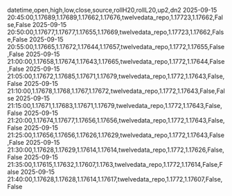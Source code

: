 datetime,open,high,low,close,source,rollH20,rollL20,up2,dn2
2025-09-15 20:45:00,1.17689,1.17689,1.17662,1.17676,twelvedata_repo,1.17723,1.17662,False,False
2025-09-15 20:50:00,1.17677,1.17677,1.17655,1.17669,twelvedata_repo,1.17723,1.17662,False,False
2025-09-15 20:55:00,1.17665,1.17672,1.17644,1.17657,twelvedata_repo,1.1772,1.17655,False,False
2025-09-15 21:00:00,1.17658,1.17674,1.17643,1.17665,twelvedata_repo,1.1772,1.17644,False,False
2025-09-15 21:05:00,1.17672,1.17685,1.17671,1.17679,twelvedata_repo,1.1772,1.17643,False,False
2025-09-15 21:10:00,1.17678,1.1768,1.1767,1.17672,twelvedata_repo,1.1772,1.17643,False,False
2025-09-15 21:15:00,1.17671,1.17683,1.17671,1.17679,twelvedata_repo,1.1772,1.17643,False,False
2025-09-15 21:20:00,1.17674,1.17677,1.17656,1.17656,twelvedata_repo,1.1772,1.17643,False,False
2025-09-15 21:25:00,1.17656,1.17656,1.17626,1.17629,twelvedata_repo,1.1772,1.17643,False,False
2025-09-15 21:30:00,1.17628,1.17629,1.17614,1.17614,twelvedata_repo,1.1772,1.17626,False,False
2025-09-15 21:35:00,1.17615,1.17632,1.17607,1.1763,twelvedata_repo,1.1772,1.17614,False,False
2025-09-15 21:40:00,1.17628,1.17628,1.17614,1.17617,twelvedata_repo,1.1772,1.17607,False,False
